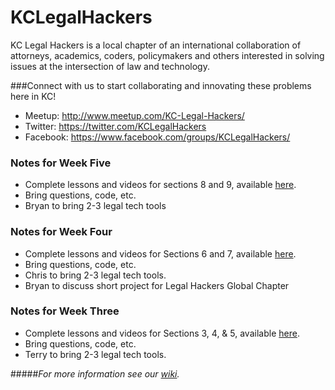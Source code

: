 # KCLegalHackers

KC Legal Hackers is a local chapter of an international collaboration of attorneys, academics, coders, policymakers and others interested in solving issues at the intersection of law and technology.

###Connect with us to start collaborating and innovating these problems here in KC!
* Meetup: http://www.meetup.com/KC-Legal-Hackers/
* Twitter: https://twitter.com/KCLegalHackers
* Facebook: https://www.facebook.com/groups/KCLegalHackers/

### Notes for Week Five
* Complete lessons and videos for sections 8 and 9, available [here](https://www.udemy.com/automate/learn/v4/overview).
* Bring questions, code, etc.
* Bryan to bring 2-3 legal tech tools

### Notes for Week Four
* Complete lessons and videos for Sections 6 and 7, available [here](https://www.udemy.com/automate/learn/v4/overview).
* Bring questions, code, etc.
* Chris to bring 2-3 legal tech tools.
* Bryan to discuss short project for Legal Hackers Global Chapter

### Notes for Week Three
* Complete lessons and videos for Sections 3, 4, & 5, available [here](https://www.udemy.com/automate/learn/v4/overview).
* Bring questions, code, etc.
* Terry to bring 2-3 legal tech tools. 

#####*For more information see our [wiki](https://github.com/KCLegalHackers/CodingForLawyers/wiki).*
